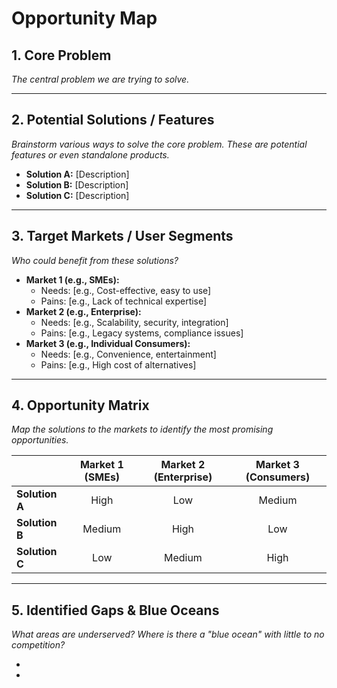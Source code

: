 
# Opportunity Map

## 1. Core Problem
*The central problem we are trying to solve.*

---

## 2. Potential Solutions / Features
*Brainstorm various ways to solve the core problem. These are potential features or even standalone products.*

- **Solution A:** [Description]
- **Solution B:** [Description]
- **Solution C:** [Description]

---

## 3. Target Markets / User Segments
*Who could benefit from these solutions?*

- **Market 1 (e.g., SMEs):**
  - Needs: [e.g., Cost-effective, easy to use]
  - Pains: [e.g., Lack of technical expertise]
- **Market 2 (e.g., Enterprise):**
  - Needs: [e.g., Scalability, security, integration]
  - Pains: [e.g., Legacy systems, compliance issues]
- **Market 3 (e.g., Individual Consumers):**
  - Needs: [e.g., Convenience, entertainment]
  - Pains: [e.g., High cost of alternatives]

---

## 4. Opportunity Matrix
*Map the solutions to the markets to identify the most promising opportunities.*

|                  | Market 1 (SMEs) | Market 2 (Enterprise) | Market 3 (Consumers) |
| :--------------- | :-------------: | :-------------------: | :------------------: |
| **Solution A**   |       High      |          Low          |        Medium        |
| **Solution B**   |      Medium     |         High          |          Low         |
| **Solution C**   |       Low       |         Medium        |         High         |

---

## 5. Identified Gaps & Blue Oceans
*What areas are underserved? Where is there a "blue ocean" with little to no competition?*

-
-

